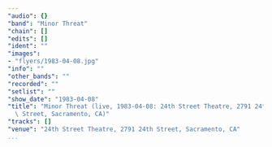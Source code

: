 ```yaml
---
"audio": {}
"band": "Minor Threat"
"chain": []
"edits": []
"ident": ""
"images":
- "flyers/1983-04-08.jpg"
"info": ""
"other_bands": ""
"recorded": ""
"setlist": ""
"show_date": "1983-04-08"
"title": "Minor Threat (live, 1983-04-08: 24th Street Theatre, 2791 24th\
  \ Street, Sacramento, CA)"
"tracks": []
"venue": "24th Street Theatre, 2791 24th Street, Sacramento, CA"
...
```

